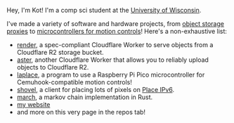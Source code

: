 <!-- ![moco counter](https://moco.yukata.dev/get/@kot.github) -->
<!-- ![](sad-dead-inside.gif) -->
<!-- ![](https://i.ytimg.com/vi/twcoPnO6NPE/maxresdefault.jpg) -->

Hey, I'm Kot! I'm a comp sci student at the [University of Wisconsin](https://wisc.edu).

I've made a variety of software and hardware projects, from [object storage proxies](https://github.com/kotx/render) to [microcontrollers for motion controls](https://github.com/kotx/laplace)!
Here's a non-exhaustive list:

- [render](https://github.com/kotx/render), a spec-compliant Cloudflare Worker to serve objects from a Cloudflare R2 storage bucket.
- [aster](https://github.com/kotx/aster), another Cloudflare Worker that allows you to reliably upload objects to Cloudflare R2.
- [laplace](https://github.com/kotx/laplace), a program to use a Raspberry Pi Pico microcontroller for Cemuhook-compatible motion controls!
- [shovel](https://github.com/kotx/shovel), a client for placing lots of pixels on [Place IPv6](https://v6.sys42.net/).
- [march](https://github.com/kotx/march), a markov chain implementation in Rust.
- [my website](https://github.com/kotx/yukata.dev)
- and more on this very page in the repos tab!
